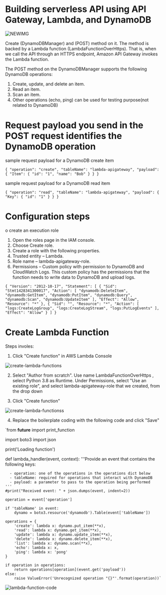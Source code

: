 # Building serverless API using API Gateway, Lambda, and DynamoDB

![NEWIMG](https://user-images.githubusercontent.com/52368773/215879828-3738c773-e190-43d8-8dc6-30954b0e4310.png)

Create (DynamoDBManager) and (POST) method on it. The method is backed by a Lambda function (LambdaFunctionOverHttps). That is, when we call the API through an HTTPS endpoint, Amazon API Gateway invokes the Lambda function.

The POST method on the DynamoDBManager supports the following DynamoDB operations:

1. Create, update, and delete an item.
2. Read an item.
3. Scan an item.
4. Other operations (echo, ping) can be used for testing purpose(not related to DynamoDB)

# Request payload you send in the POST request identifies the DynamoDB operation

sample request payload for a DynamoDB create item

`{
    "operation": "create",
    "tableName": "lambda-apigateway",
    "payload": {
        "Item": {
            "id": "1",
            "name": "Bob"
        }
    }
}`

sample request payload for a DynamoDB read item

`{
    "operation": "read",
    "tableName": "lambda-apigateway",
    "payload": {
        "Key": {
            "id": "1"
        }
    }
}`

# Configuration steps

o create an execution role

1. Open the roles page in the IAM console.
2. Choose Create role.
3. Create a role with the following properties.
4. Trusted entity – Lambda.
5. Role name – lambda-apigateway-role.
6. Permissions – Custom policy with permission to DynamoDB and CloudWatch Logs. This custom policy has the permissions that the function needs to write data to   DynamoDB and upload logs.

`{
"Version": "2012-10-17",
"Statement": [
{
  "Sid": "Stmt1428341300017",
  "Action": [
    "dynamodb:DeleteItem",
    "dynamodb:GetItem",
    "dynamodb:PutItem",
    "dynamodb:Query",
    "dynamodb:Scan",
    "dynamodb:UpdateItem"
  ],
  "Effect": "Allow",
  "Resource": "*"
},
{
  "Sid": "",
  "Resource": "*",
  "Action": [
    "logs:CreateLogGroup",
    "logs:CreateLogStream",
    "logs:PutLogEvents"
  ],
  "Effect": "Allow"
}
]
}`

# Create Lambda Function

Steps involes:

1. Click "Create function" in AWS Lambda Console

![create-lambda-functions](https://user-images.githubusercontent.com/52368773/215882284-96c03460-5562-455c-970e-3b5ba5d9a9bd.png)

2. Select "Author from scratch". Use name LambdaFunctionOverHttps , select Python 3.8 as Runtime. Under Permissions, select "Use an existing role", and select lambda-apigateway-role that we created, from the drop down

3. Click "Create function"

![create-lambda-functionss](https://user-images.githubusercontent.com/52368773/215885630-976f2d59-7e71-457b-8a09-0b63bb5d6c14.png)

4. Replace the boilerplate coding with the following code and click "Save"

`from __future__ import print_function

import boto3
import json

print('Loading function')


def lambda_handler(event, context):
    '''Provide an event that contains the following keys:

      - operation: one of the operations in the operations dict below
      - tableName: required for operations that interact with DynamoDB
      - payload: a parameter to pass to the operation being performed
    '''
    #print("Received event: " + json.dumps(event, indent=2))

    operation = event['operation']

    if 'tableName' in event:
        dynamo = boto3.resource('dynamodb').Table(event['tableName'])

    operations = {
        'create': lambda x: dynamo.put_item(**x),
        'read': lambda x: dynamo.get_item(**x),
        'update': lambda x: dynamo.update_item(**x),
        'delete': lambda x: dynamo.delete_item(**x),
        'list': lambda x: dynamo.scan(**x),
        'echo': lambda x: x,
        'ping': lambda x: 'pong'
    }

    if operation in operations:
        return operations[operation](event.get('payload'))
    else:
        raise ValueError('Unrecognized operation "{}"'.format(operation))`
 
![lambda-function-code](https://user-images.githubusercontent.com/52368773/215887018-4cdf96c4-6cc2-4783-ab26-f12f18f379cb.png)

